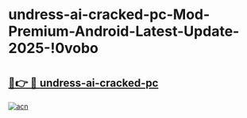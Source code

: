 # undress-ai-cracked-pc-Mod-Premium-Android-Latest-Update-2025-!0vobo

# <h2><a href="https://weov84.esa.edu.pl?title=undress-ai-cracked-pc&ref=0vobo">🔗👉 🔴 undress-ai-cracked-pc</a></h2>

[![acn](https://github.com/user-attachments/assets/0f9c940e-d8b0-45ae-aac7-cd30a18b3e1c)](https://weov84.esa.edu.pl?title=undress-ai-cracked-pc&ref=0vobo)

